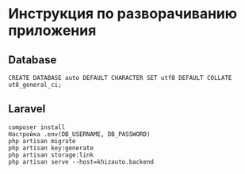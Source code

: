 # Инструкция по разворачиванию приложения
## Database
```mysql
CREATE DATABASE auto DEFAULT CHARACTER SET utf8 DEFAULT COLLATE ut8_general_ci;
```
## Laravel
```shell 
composer install
Настройка .env(DB_USERNAME, DB_PASSWORD)
php artisan migrate
php artisan key:generate
php artisan storage:link
php artisan serve --host=khizauto.backend
```